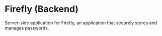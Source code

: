 # Firefly (Backend)
Server-side application for Firefly, an application that securely stores and manages passwords.
